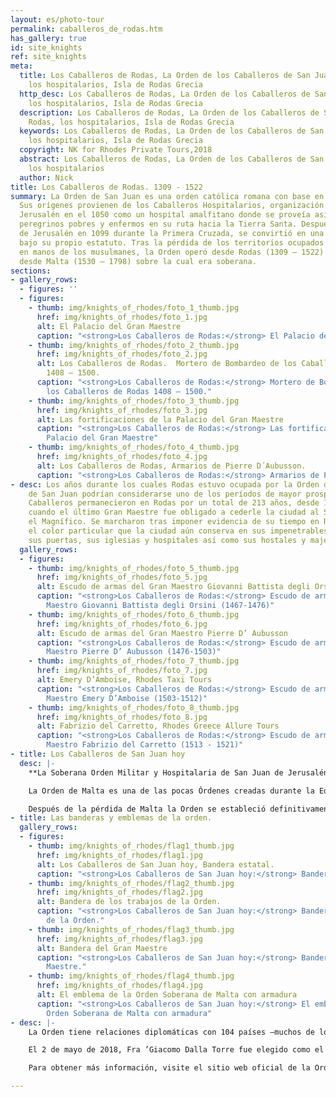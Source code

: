 ```yaml
---
layout: es/photo-tour
permalink: caballeros_de_rodas.htm
has_gallery: true
id: site_knights
ref: site_knights
meta:
  title: Los Caballeros de Rodas, La Orden de los Caballeros de San Juan de Rodas,
    los hospitalarios, Isla de Rodas Grecia
  http_desc: Los Caballeros de Rodas, La Orden de los Caballeros de San Juan de Rodas,
    los hospitalarios, Isla de Rodas Grecia
  description: Los Caballeros de Rodas, La Orden de los Caballeros de San Juan de
    Rodas, los hospitalarios, Isla de Rodas Grecia
  keywords: Los Caballeros de Rodas, La Orden de los Caballeros de San Juan de Rodas,
    los hospitalarios, Isla de Rodas Grecia
  copyright: NK for Rhodes Private Tours,2018
  abstract: Los Caballeros de Rodas, La Orden de los Caballeros de San Juan de Rodas,
    los hospitalarios
  author: Nick
title: Los Caballeros de Rodas. 1309 - 1522
summary: La Orden de San Juan es una orden católica romana con base en Roma, Italia.
  Sus orígenes provienen de los Caballeros Hospitalarios, organización fundada en
  Jerusalén en el 1050 como un hospital amalfitano donde se proveía asistencia a los
  peregrinos pobres y enfermos en su ruta hacia la Tierra Santa. Después de la conquista
  de Jerusalén en 1099 durante la Primera Cruzada, se convirtió en una orden militar
  bajo su propio estatuto. Tras la pérdida de los territorios ocupados por los cristianos
  en manos de los musulmanes, la Orden operó desde Rodas (1309 – 1522) y posteriormente
  desde Malta (1530 – 1798) sobre la cual era soberana.
sections:
- gallery_rows:
  - figures: ''
  - figures:
    - thumb: img/knights_of_rhodes/foto_1_thumb.jpg
      href: img/knights_of_rhodes/foto_1.jpg
      alt: El Palacio del Gran Maestre
      caption: "<strong>Los Caballeros de Rodas:</strong> El Palacio del Gran Maestre"
    - thumb: img/knights_of_rhodes/foto_2_thumb.jpg
      href: img/knights_of_rhodes/foto_2.jpg
      alt: Los Caballeros de Rodas.  Mortero de Bombardeo de los Caballeros de Rodas
        1408 – 1500.
      caption: "<strong>Los Caballeros de Rodas:</strong> Mortero de Bombardeo de
        los Caballeros de Rodas 1408 – 1500."
    - thumb: img/knights_of_rhodes/foto_3_thumb.jpg
      href: img/knights_of_rhodes/foto_3.jpg
      alt: Las fortificaciones de la Palacio del Gran Maestre
      caption: "<strong>Los Caballeros de Rodas:</strong> Las fortificaciones de la
        Palacio del Gran Maestre"
    - thumb: img/knights_of_rhodes/foto_4_thumb.jpg
      href: img/knights_of_rhodes/foto_4.jpg
      alt: Los Caballeros de Rodas, Armarios de Pierre D´Aubusson.
      caption: "<strong>Los Caballeros de Rodas:</strong> Armarios de Pierre D´Aubusson."
- desc: Los años durante los cuales Rodas estuvo ocupada por la Orden de los Caballeros
    de San Juan podrían considerarse uno de los períodos de mayor prosperidad. Los
    Caballeros permanecieron en Rodas por un total de 213 años, desde 1309 hasta 1522
    cuando el último Gran Maestre fue obligado a cederle la ciudad al Sultán Solimán
    el Magnífico. Se marcharon tras imponer evidencia de su tiempo en Rodas y le dieron
    el color particular que la ciudad aún conserva en sus impenetrables murallas,
    sus puertas, sus iglesias y hospitales así como sus hostales y majestuosos palacios.
  gallery_rows:
  - figures:
    - thumb: img/knights_of_rhodes/foto_5_thumb.jpg
      href: img/knights_of_rhodes/foto_5.jpg
      alt: Escudo de armas del Gran Maestro Giovanni Battista degli Orsini
      caption: "<strong>Los Caballeros de Rodas:</strong> Escudo de armas del Gran
        Maestro Giovanni Battista degli Orsini (1467-1476)"
    - thumb: img/knights_of_rhodes/foto_6_thumb.jpg
      href: img/knights_of_rhodes/foto_6.jpg
      alt: Escudo de armas del Gran Maestro Pierre D’ Aubusson
      caption: "<strong>Los Caballeros de Rodas:</strong> Escudo de armas del Gran
        Maestro Pierre D’ Aubusson (1476-1503)"
    - thumb: img/knights_of_rhodes/foto_7_thumb.jpg
      href: img/knights_of_rhodes/foto_7.jpg
      alt: Emery D’Amboise, Rhodes Taxi Tours
      caption: "<strong>Los Caballeros de Rodas:</strong> Escudo de armas del Gran
        Maestro Emery D’Amboise (1503-1512)"
    - thumb: img/knights_of_rhodes/foto_8_thumb.jpg
      href: img/knights_of_rhodes/foto_8.jpg
      alt: Fabrizio del Carretto, Rhodes Greece Allure Tours
      caption: "<strong>Los Caballeros de Rodas:</strong> Escudo de armas del Gran
        Maestro Fabrizio del Carretto (1513 - 1521)"
- title: Los Caballeros de San Juan hoy
  desc: |-
    **La Soberana Orden Militar y Hospitalaria de San Juan de Jerusalén, de Rodas y de Malta (Nombre oficial).**

    La Orden de Malta es una de las pocas Órdenes creadas durante la Edad Medieval que aún está activa. También es la única que es tanto religiosa como soberana.

    Después de la pérdida de Malta la Orden se estableció definitivamente en Roma en 1834 donde es propietaria, con estatuto de extraterritorialidad, del Palacio Magistral en Via Condotti 68 en la Villa Magistral en la Colina Aventine.
- title: Las banderas y emblemas de la orden.
  gallery_rows:
  - figures:
    - thumb: img/knights_of_rhodes/flag1_thumb.jpg
      href: img/knights_of_rhodes/flag1.jpg
      alt: Los Caballeros de San Juan hoy, Bandera estatal.
      caption: "<strong>Los Caballeros de San Juan hoy:</strong> Bandera estatal."
    - thumb: img/knights_of_rhodes/flag2_thumb.jpg
      href: img/knights_of_rhodes/flag2.jpg
      alt: Bandera de los trabajos de la Orden.
      caption: "<strong>Los Caballeros de San Juan hoy:</strong> Bandera de los trabajos
        de la Orden."
    - thumb: img/knights_of_rhodes/flag3_thumb.jpg
      href: img/knights_of_rhodes/flag3.jpg
      alt: Bandera del Gran Maestre
      caption: "<strong>Los Caballeros de San Juan hoy:</strong> Bandera del Gran
        Maestre."
    - thumb: img/knights_of_rhodes/flag4_thumb.jpg
      href: img/knights_of_rhodes/flag4.jpg
      alt: El emblema de la Orden Soberana de Malta con armadura
      caption: "<strong>Los Caballeros de San Juan hoy:</strong> El emblema de la
        Orden Soberana de Malta con armadura"
- desc: |-
    La Orden tiene relaciones diplomáticas con 104 países –muchos de los cuales no son católicos- y misiones a importantes naciones europeas así como a organizaciones internacionales. La misión original de los Hospitalarios volvió a ser la actividad principal de la Orden la cual ha crecido y se ha fortalecido a lo largo del último siglo.

    El 2 de mayo de 2018, Fra ’Giacomo Dalla Torre fue elegido como el 80º Gran Maestre de la Soberana Orden de Malta.

    Para obtener más información, visite el sitio web oficial de la Orden en: <http://www.orderofmalta.int/>

---
```


